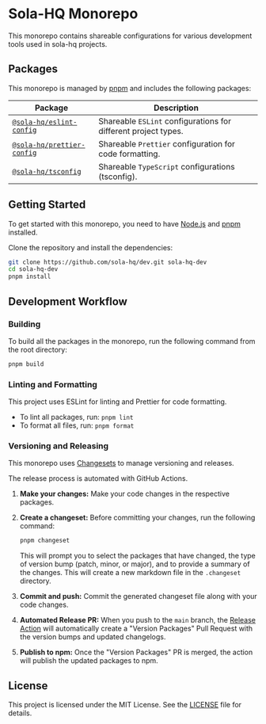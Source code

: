 # Sola-HQ Monorepo

This monorepo contains shareable configurations for various development tools used in sola-hq
projects.

## Packages

This monorepo is managed by [pnpm](https://pnpm.io/) and includes the following packages:

| Package                                                 | Description                                                    |
| ------------------------------------------------------- | -------------------------------------------------------------- |
| [`@sola-hq/eslint-config`](/packages/eslint-config)     | Shareable `ESLint` configurations for different project types. |
| [`@sola-hq/prettier-config`](/packages/prettier-config) | Shareable `Prettier` configuration for code formatting.        |
| [`@sola-hq/tsconfig`](/packages/tsconfig)               | Shareable `TypeScript` configurations (tsconfig).              |

## Getting Started

To get started with this monorepo, you need to have [Node.js](https://nodejs.org/) and
[pnpm](https://pnpm.io/installation) installed.

Clone the repository and install the dependencies:

```bash
git clone https://github.com/sola-hq/dev.git sola-hq-dev
cd sola-hq-dev
pnpm install
```

## Development Workflow

### Building

To build all the packages in the monorepo, run the following command from the root directory:

```bash
pnpm build
```

### Linting and Formatting

This project uses ESLint for linting and Prettier for code formatting.

- To lint all packages, run: `pnpm lint`
- To format all files, run: `pnpm format`

### Versioning and Releasing

This monorepo uses [Changesets](https://github.com/changesets/changesets) to manage versioning and
releases.

The release process is automated with GitHub Actions.

1.  **Make your changes:** Make your code changes in the respective packages.
2.  **Create a changeset:** Before committing your changes, run the following command:

    ```bash
    pnpm changeset
    ```

    This will prompt you to select the packages that have changed, the type of version bump (patch,
    minor, or major), and to provide a summary of the changes. This will create a new markdown file
    in the `.changeset` directory.

3.  **Commit and push:** Commit the generated changeset file along with your code changes.

4.  **Automated Release PR:** When you push to the `main` branch, the
    [Release Action](/.github/workflows/release.yml) will automatically create a "Version Packages"
    Pull Request with the version bumps and updated changelogs.

5.  **Publish to npm:** Once the "Version Packages" PR is merged, the action will publish the
    updated packages to npm.

## License

This project is licensed under the MIT License. See the [LICENSE](LICENSE) file for details.
